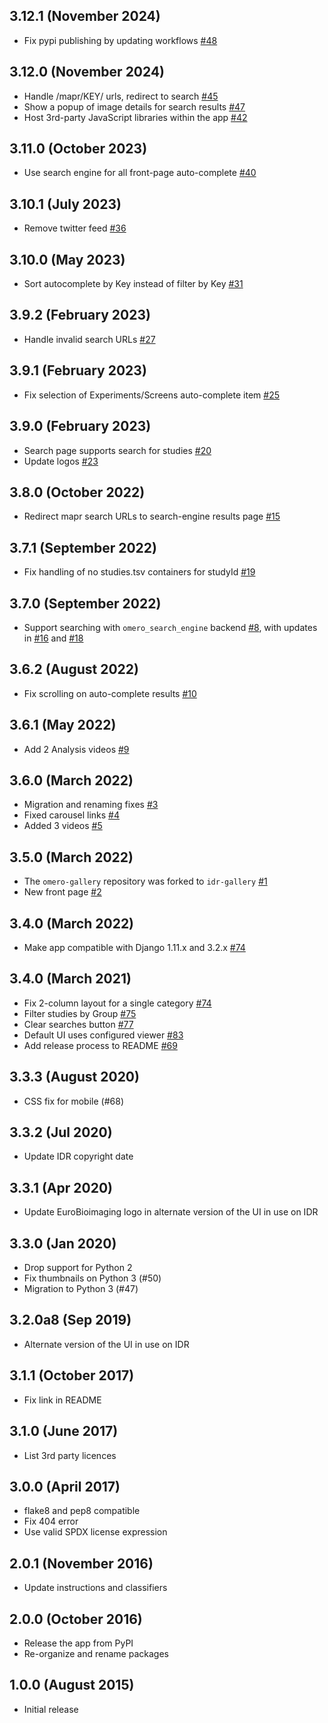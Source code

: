 
3.12.1 (November 2024)
----------------------

- Fix pypi publishing by updating workflows [#48](https://github.com/IDR/idr-gallery/pull/48)

3.12.0 (November 2024)
----------------------

- Handle /mapr/KEY/ urls, redirect to search [#45](https://github.com/IDR/idr-gallery/pull/45)
- Show a popup of image details for search results [#47](https://github.com/IDR/idr-gallery/pull/47)
- Host 3rd-party JavaScript libraries within the app [#42](https://github.com/IDR/idr-gallery/pull/42)

3.11.0 (October 2023)
---------------------

- Use search engine for all front-page auto-complete [#40](https://github.com/IDR/idr-gallery/pull/40)

3.10.1 (July 2023)
------------------

- Remove twitter feed [#36](https://github.com/IDR/idr-gallery/pull/36)

3.10.0 (May 2023)
-----------------

- Sort autocomplete by Key instead of filter by Key [#31](https://github.com/IDR/idr-gallery/pull/31)

3.9.2 (February 2023)
---------------------

- Handle invalid search URLs [#27](https://github.com/IDR/idr-gallery/pull/27)

3.9.1 (February 2023)
---------------------

- Fix selection of Experiments/Screens auto-complete item [#25](https://github.com/IDR/idr-gallery/pull/25)

3.9.0 (February 2023)
---------------------

- Search page supports search for studies [#20](https://github.com/IDR/idr-gallery/pull/20)
- Update logos [#23](https://github.com/IDR/idr-gallery/pull/23)

3.8.0 (October 2022)
--------------------

- Redirect mapr search URLs to search-engine results page [#15](https://github.com/IDR/idr-gallery/pull/15)

3.7.1 (September 2022)
----------------------

- Fix handling of no studies.tsv containers for studyId [#19](https://github.com/IDR/idr-gallery/pull/19)

3.7.0 (September 2022)
----------------------

- Support searching with `omero_search_engine` backend [#8](https://github.com/IDR/idr-gallery/pull/8), with updates in [#16](https://github.com/IDR/idr-gallery/pull/16) and [#18](https://github.com/IDR/idr-gallery/pull/18)

3.6.2 (August 2022)
-------------------

- Fix scrolling on auto-complete results [#10](https://github.com/IDR/idr-gallery/pull/10)

3.6.1 (May 2022)
----------------

- Add 2 Analysis videos [#9](https://github.com/IDR/idr-gallery/pull/9)

3.6.0 (March 2022)
------------------

- Migration and renaming fixes [#3](https://github.com/IDR/idr-gallery/pull/3)
- Fixed carousel links [#4](https://github.com/IDR/idr-gallery/pull/4)
- Added 3 videos [#5](https://github.com/IDR/idr-gallery/pull/5)

3.5.0 (March 2022)
------------------

- The `omero-gallery` repository was forked to `idr-gallery` [#1](https://github.com/IDR/idr-gallery/pull/1)
- New front page [#2](https://github.com/IDR/idr-gallery/pull/2)

3.4.0 (March 2022)
------------------

- Make app compatible with Django 1.11.x and 3.2.x [#74](https://github.com/ome/omero-gallery/pull/93)

3.4.0 (March 2021)
-------------------

- Fix 2-column layout for a single category [#74](https://github.com/ome/omero-gallery/pull/74)
- Filter studies by Group [#75](https://github.com/ome/omero-gallery/pull/75)
- Clear searches button [#77](https://github.com/ome/omero-gallery/pull/77)
- Default UI uses configured viewer [#83](https://github.com/ome/omero-gallery/pull/83)
- Add release process to README [#69](https://github.com/ome/omero-gallery/pull/69)

3.3.3 (August 2020)
-------------------

- CSS fix for mobile (#68)

3.3.2 (Jul 2020)
----------------

- Update IDR copyright date

3.3.1 (Apr 2020)
----------------

- Update EuroBioimaging logo in alternate version of the UI in use on IDR

3.3.0 (Jan 2020)
----------------

- Drop support for Python 2
- Fix thumbnails on Python 3 (#50)
- Migration to Python 3 (#47)

3.2.0a8 (Sep 2019)
------------------

- Alternate version of the UI in use on IDR

3.1.1 (October 2017)
--------------------

- Fix link in README

3.1.0 (June 2017)
-----------------

- List 3rd party licences

3.0.0 (April 2017)
------------------

- flake8 and pep8 compatible
- Fix 404 error
- Use valid SPDX license expression 

2.0.1 (November 2016)
---------------------

- Update instructions and classifiers

2.0.0 (October 2016)
--------------------

- Release the app from PyPI
- Re-organize and rename packages

1.0.0 (August 2015)
-------------------

- Initial release
